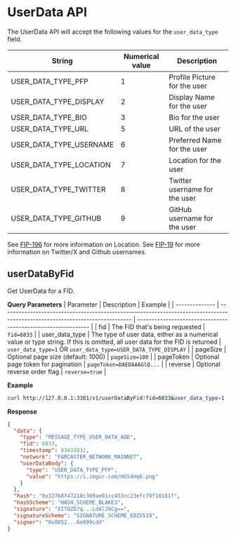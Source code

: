 # UserData API

The UserData API will accept the following values for the `user_data_type` field.

| String                  | Numerical value | Description                   |
| ----------------------- | --------------- | ----------------------------- |
| USER_DATA_TYPE_PFP      | 1               | Profile Picture for the user  |
| USER_DATA_TYPE_DISPLAY  | 2               | Display Name for the user     |
| USER_DATA_TYPE_BIO      | 3               | Bio for the user              |
| USER_DATA_TYPE_URL      | 5               | URL of the user               |
| USER_DATA_TYPE_USERNAME | 6               | Preferred Name for the user   |
| USER_DATA_TYPE_LOCATION | 7               | Location for the user         |
| USER_DATA_TYPE_TWITTER  | 8               | Twitter username for the user |
| USER_DATA_TYPE_GITHUB   | 9               | GitHub username for the user  |

See [FIP-196](https://github.com/farcasterxyz/protocol/discussions/196) for more information on Location.
See [FIP-19](https://github.com/farcasterxyz/protocol/discussions/199) for more information on Twitter/X and Github usernames.

## userDataByFid

Get UserData for a FID.

**Query Parameters**
| Parameter      | Description                                                                                                                  | Example                                                       |
| -------------- | ---------------------------------------------------------------------------------------------------------------------------- | ------------------------------------------------------------- |
| fid            | The FID that's being requested                                                                                               | `fid=6833`                                                    |
| user_data_type | The type of user data, either as a numerical value or type string. If this is omitted, all user data for the FID is returned | `user_data_type=1` OR `user_data_type=USER_DATA_TYPE_DISPLAY` |
| pageSize       | Optional page size (default: 1000)                                                                                          | `pageSize=100`                                                |
| pageToken      | Optional page token for pagination                                                                                          | `pageToken=DAEDAAAGlQ...`                                     |
| reverse        | Optional reverse order flag                                                                                                 | `reverse=true`                                                |

**Example**

```bash
curl http://127.0.0.1:3381/v1/userDataByFid?fid=6833&user_data_type=1
```

**Response**

```json
{
  "data": {
    "type": "MESSAGE_TYPE_USER_DATA_ADD",
    "fid": 6833,
    "timestamp": 83433831,
    "network": "FARCASTER_NETWORK_MAINNET",
    "userDataBody": {
      "type": "USER_DATA_TYPE_PFP",
      "value": "https://i.imgur.com/HG54Hq6.png"
    }
  },
  "hash": "0x327b8f47218c369ae01cc453cc23efc79f10181f",
  "hashScheme": "HASH_SCHEME_BLAKE3",
  "signature": "XITQZD7q...LdAlJ9Cg==",
  "signatureScheme": "SIGNATURE_SCHEME_ED25519",
  "signer": "0x0852...6e999cdd"
}
```
